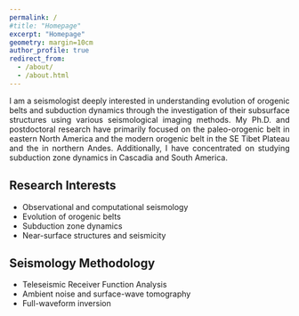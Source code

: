 ```yaml
---
permalink: /
#title: "Homepage"
excerpt: "Homepage"
geometry: margin=10cm
author_profile: true
redirect_from: 
  - /about/
  - /about.html
---
```

<div style="text-align: justify"> I am a seismologist deeply interested in understanding evolution of orogenic belts and subduction dynamics through the investigation of their subsurface structures using various seismological imaging methods. My Ph.D. and postdoctoral research have primarily focused on the paleo-orogenic belt in eastern North America and the modern orogenic belt in the SE Tibet Plateau and the in northern Andes. Additionally, I have concentrated on studying subduction zone dynamics in Cascadia and South America.</div> 

## Research Interests
 * Observational and computational seismology
 * Evolution of orogenic belts
 * Subduction zone dynamics
 * Near-surface structures and seismicity

## Seismology Methodology
  * Teleseismic Receiver Function Analysis
  * Ambient noise and surface-wave tomography
  * Full-waveform inversion 